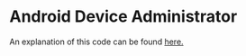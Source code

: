 # Android Device Administrator
An explanation of this code can be found [here.](https://androidadministrator.com/?p=82)